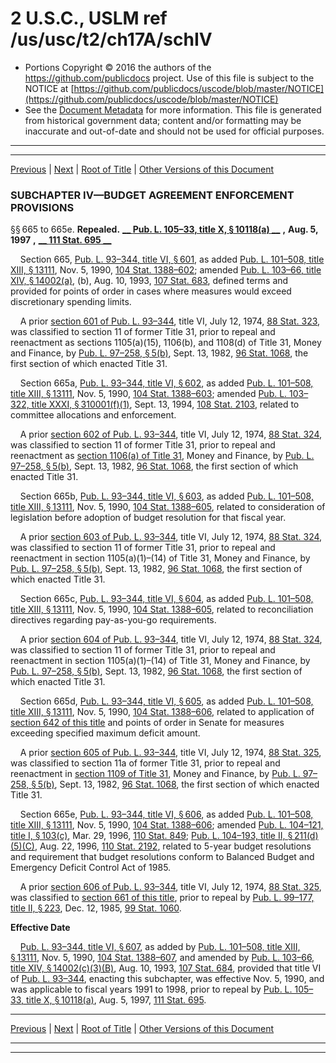 ---
---

# 2 U.S.C., USLM ref /us/usc/t2/ch17A/schIV

* Portions Copyright © 2016 the authors of the https://github.com/publicdocs project.
  Use of this file is subject to the NOTICE at [https://github.com/publicdocs/uscode/blob/master/NOTICE](https://github.com/publicdocs/uscode/blob/master/NOTICE)
* See the [Document Metadata](././../../../../..//README.md) for more information.
  This file is generated from historical government data; content and/or formatting may be inaccurate and out-of-date and should not be used for official purposes.

----------
----------

[Previous](./../../../../..//us/usc/t2/ch17A/schIII/m__us_usc_t2_s661f.md) | [Next](./../../../../..//us/usc/t2/ch17B/m__us_usc_t2_ch17B.md) | [Root of Title](./../../../../../) | [Other Versions of this Document](https://publicdocs.github.io/go/links?ns=uslm&ref=%2Fus%2Fusc%2Ft2%2Fch17A%2FschIV)

### SUBCHAPTER IV—BUDGET AGREEMENT ENFORCEMENT PROVISIONS

§§ 665 to 665e. __Repealed.__  __[__  __Pub. L. 105–33, title X, § 10118(a)__  __][/us/pl/105/33/s10118/a]__  __,__  __Aug. 5, 1997__  __,__  __[__  __111 Stat. 695__  __][/us/stat/111/695]__ 

    Section 665, [Pub. L. 93–344, title VI, § 601][/us/pl/93/344/s601], as added [Pub. L. 101–508, title XIII, § 13111][/us/pl/101/508/s13111], Nov. 5, 1990, [104 Stat. 1388–602][/us/stat/104/1388-602]; amended [Pub. L. 103–66, title XIV, § 14002(a)][/us/pl/103/66/s14002/a], (b), Aug. 10, 1993, [107 Stat. 683][/us/stat/107/683], defined terms and provided for points of order in cases where measures would exceed discretionary spending limits.

    A prior [section 601 of Pub. L. 93–344][/us/pl/93/344/s601], title VI, July 12, 1974, [88 Stat. 323][/us/stat/88/323], was classified to section 11 of former Title 31, prior to repeal and reenactment as sections 1105(a)(15), 1106(b), and 1108(d) of Title 31, Money and Finance, by [Pub. L. 97–258, § 5(b)][/us/pl/97/258/s5/b], Sept. 13, 1982, [96 Stat. 1068][/us/stat/96/1068], the first section of which enacted Title 31.

    Section 665a, [Pub. L. 93–344, title VI, § 602][/us/pl/93/344/s602], as added [Pub. L. 101–508, title XIII, § 13111][/us/pl/101/508/s13111], Nov. 5, 1990, [104 Stat. 1388–603][/us/stat/104/1388-603]; amended [Pub. L. 103–322, title XXXI, § 310001(f)(1)][/us/pl/103/322/s310001/f/1], Sept. 13, 1994, [108 Stat. 2103][/us/stat/108/2103], related to committee allocations and enforcement.

    A prior [section 602 of Pub. L. 93–344][/us/pl/93/344/s602], title VI, July 12, 1974, [88 Stat. 324][/us/stat/88/324], was classified to section 11 of former Title 31, prior to repeal and reenactment as [section 1106(a) of Title 31][/us/usc/t31/s1106/a], Money and Finance, by [Pub. L. 97–258, § 5(b)][/us/pl/97/258/s5/b], Sept. 13, 1982, [96 Stat. 1068][/us/stat/96/1068], the first section of which enacted Title 31.

    Section 665b, [Pub. L. 93–344, title VI, § 603][/us/pl/93/344/s603], as added [Pub. L. 101–508, title XIII, § 13111][/us/pl/101/508/s13111], Nov. 5, 1990, [104 Stat. 1388–605][/us/stat/104/1388-605], related to consideration of legislation before adoption of budget resolution for that fiscal year.

    A prior [section 603 of Pub. L. 93–344][/us/pl/93/344/s603], title VI, July 12, 1974, [88 Stat. 324][/us/stat/88/324], was classified to section 11 of former Title 31, prior to repeal and reenactment in section 1105(a)(1)–(14) of Title 31, Money and Finance, by [Pub. L. 97–258, § 5(b)][/us/pl/97/258/s5/b], Sept. 13, 1982, [96 Stat. 1068][/us/stat/96/1068], the first section of which enacted Title 31.

    Section 665c, [Pub. L. 93–344, title VI, § 604][/us/pl/93/344/s604], as added [Pub. L. 101–508, title XIII, § 13111][/us/pl/101/508/s13111], Nov. 5, 1990, [104 Stat. 1388–605][/us/stat/104/1388-605], related to reconciliation directives regarding pay-as-you-go requirements.

    A prior [section 604 of Pub. L. 93–344][/us/pl/93/344/s604], title VI, July 12, 1974, [88 Stat. 324][/us/stat/88/324], was classified to section 11 of former Title 31, prior to repeal and reenactment in section 1105(a)(1)–(14) of Title 31, Money and Finance, by [Pub. L. 97–258, § 5(b)][/us/pl/97/258/s5/b], Sept. 13, 1982, [96 Stat. 1068][/us/stat/96/1068], the first section of which enacted Title 31.

    Section 665d, [Pub. L. 93–344, title VI, § 605][/us/pl/93/344/s605], as added [Pub. L. 101–508, title XIII, § 13111][/us/pl/101/508/s13111], Nov. 5, 1990, [104 Stat. 1388–606][/us/stat/104/1388-606], related to application of [section 642 of this title][/us/usc/t2/s642] and points of order in Senate for measures exceeding specified maximum deficit amount.

    A prior [section 605 of Pub. L. 93–344][/us/pl/93/344/s605], title VI, July 12, 1974, [88 Stat. 325][/us/stat/88/325], was classified to section 11a of former Title 31, prior to repeal and reenactment in [section 1109 of Title 31][/us/usc/t31/s1109], Money and Finance, by [Pub. L. 97–258, § 5(b)][/us/pl/97/258/s5/b], Sept. 13, 1982, [96 Stat. 1068][/us/stat/96/1068], the first section of which enacted Title 31.

    Section 665e, [Pub. L. 93–344, title VI, § 606][/us/pl/93/344/s606], as added [Pub. L. 101–508, title XIII, § 13111][/us/pl/101/508/s13111], Nov. 5, 1990, [104 Stat. 1388–606][/us/stat/104/1388-606]; amended [Pub. L. 104–121, title I, § 103(c)][/us/pl/104/121/s103/c], Mar. 29, 1996, [110 Stat. 849][/us/stat/110/849]; [Pub. L. 104–193, title II, § 211(d)(5)(C)][/us/pl/104/193/s211/d/5/C], Aug. 22, 1996, [110 Stat. 2192][/us/stat/110/2192], related to 5-year budget resolutions and requirement that budget resolutions conform to Balanced Budget and Emergency Deficit Control Act of 1985.

    A prior [section 606 of Pub. L. 93–344][/us/pl/93/344/s606], title VI, July 12, 1974, [88 Stat. 325][/us/stat/88/325], was classified to [section 661 of this title][/us/usc/t2/s661], prior to repeal by [Pub. L. 99–177, title II, § 223][/us/pl/99/177/s223], Dec. 12, 1985, [99 Stat. 1060][/us/stat/99/1060].

 __Effective Date__ 

    [Pub. L. 93–344, title VI, § 607][/us/pl/93/344/s607], as added by [Pub. L. 101–508, title XIII, § 13111][/us/pl/101/508/s13111], Nov. 5, 1990, [104 Stat. 1388–607][/us/stat/104/1388-607], and amended by [Pub. L. 103–66, title XIV, § 14002(c)(3)(B)][/us/pl/103/66/s14002/c/3/B], Aug. 10, 1993, [107 Stat. 684][/us/stat/107/684], provided that title VI of [Pub. L. 93–344][/us/pl/93/344], enacting this subchapter, was effective Nov. 5, 1990, and was applicable to fiscal years 1991 to 1998, prior to repeal by [Pub. L. 105–33, title X, § 10118(a)][/us/pl/105/33/s10118/a], Aug. 5, 1997, [111 Stat. 695][/us/stat/111/695].

----------

[Previous](./../../../../..//us/usc/t2/ch17A/schIII/m__us_usc_t2_s661f.md) | [Next](./../../../../..//us/usc/t2/ch17B/m__us_usc_t2_ch17B.md) | [Root of Title](./../../../../../) | [Other Versions of this Document](https://publicdocs.github.io/go/links?ns=uslm&ref=%2Fus%2Fusc%2Ft2%2Fch17A%2FschIV)

----------
----------

[/us/pl/105/33/s10118/a]: https://publicdocs.github.io/go/links?ns=uslm&ref=%2Fus%2Fpl%2F105%2F33%2Fs10118%2Fa
[/us/stat/111/695]: https://publicdocs.github.io/go/links?ns=uslm&ref=%2Fus%2Fstat%2F111%2F695
[/us/pl/93/344/s601]: https://publicdocs.github.io/go/links?ns=uslm&ref=%2Fus%2Fpl%2F93%2F344%2Fs601
[/us/pl/101/508/s13111]: https://publicdocs.github.io/go/links?ns=uslm&ref=%2Fus%2Fpl%2F101%2F508%2Fs13111
[/us/stat/104/1388-602]: https://publicdocs.github.io/go/links?ns=uslm&ref=%2Fus%2Fstat%2F104%2F1388-602
[/us/pl/103/66/s14002/a]: https://publicdocs.github.io/go/links?ns=uslm&ref=%2Fus%2Fpl%2F103%2F66%2Fs14002%2Fa
[/us/stat/107/683]: https://publicdocs.github.io/go/links?ns=uslm&ref=%2Fus%2Fstat%2F107%2F683
[/us/pl/93/344/s601]: https://publicdocs.github.io/go/links?ns=uslm&ref=%2Fus%2Fpl%2F93%2F344%2Fs601
[/us/stat/88/323]: https://publicdocs.github.io/go/links?ns=uslm&ref=%2Fus%2Fstat%2F88%2F323
[/us/pl/97/258/s5/b]: https://publicdocs.github.io/go/links?ns=uslm&ref=%2Fus%2Fpl%2F97%2F258%2Fs5%2Fb
[/us/stat/96/1068]: https://publicdocs.github.io/go/links?ns=uslm&ref=%2Fus%2Fstat%2F96%2F1068
[/us/pl/93/344/s602]: https://publicdocs.github.io/go/links?ns=uslm&ref=%2Fus%2Fpl%2F93%2F344%2Fs602
[/us/pl/101/508/s13111]: https://publicdocs.github.io/go/links?ns=uslm&ref=%2Fus%2Fpl%2F101%2F508%2Fs13111
[/us/stat/104/1388-603]: https://publicdocs.github.io/go/links?ns=uslm&ref=%2Fus%2Fstat%2F104%2F1388-603
[/us/pl/103/322/s310001/f/1]: https://publicdocs.github.io/go/links?ns=uslm&ref=%2Fus%2Fpl%2F103%2F322%2Fs310001%2Ff%2F1
[/us/stat/108/2103]: https://publicdocs.github.io/go/links?ns=uslm&ref=%2Fus%2Fstat%2F108%2F2103
[/us/pl/93/344/s602]: https://publicdocs.github.io/go/links?ns=uslm&ref=%2Fus%2Fpl%2F93%2F344%2Fs602
[/us/stat/88/324]: https://publicdocs.github.io/go/links?ns=uslm&ref=%2Fus%2Fstat%2F88%2F324
[/us/usc/t31/s1106/a]: https://publicdocs.github.io/go/links?ns=uslm&ref=%2Fus%2Fusc%2Ft31%2Fs1106%2Fa
[/us/pl/97/258/s5/b]: https://publicdocs.github.io/go/links?ns=uslm&ref=%2Fus%2Fpl%2F97%2F258%2Fs5%2Fb
[/us/stat/96/1068]: https://publicdocs.github.io/go/links?ns=uslm&ref=%2Fus%2Fstat%2F96%2F1068
[/us/pl/93/344/s603]: https://publicdocs.github.io/go/links?ns=uslm&ref=%2Fus%2Fpl%2F93%2F344%2Fs603
[/us/pl/101/508/s13111]: https://publicdocs.github.io/go/links?ns=uslm&ref=%2Fus%2Fpl%2F101%2F508%2Fs13111
[/us/stat/104/1388-605]: https://publicdocs.github.io/go/links?ns=uslm&ref=%2Fus%2Fstat%2F104%2F1388-605
[/us/pl/93/344/s603]: https://publicdocs.github.io/go/links?ns=uslm&ref=%2Fus%2Fpl%2F93%2F344%2Fs603
[/us/stat/88/324]: https://publicdocs.github.io/go/links?ns=uslm&ref=%2Fus%2Fstat%2F88%2F324
[/us/pl/97/258/s5/b]: https://publicdocs.github.io/go/links?ns=uslm&ref=%2Fus%2Fpl%2F97%2F258%2Fs5%2Fb
[/us/stat/96/1068]: https://publicdocs.github.io/go/links?ns=uslm&ref=%2Fus%2Fstat%2F96%2F1068
[/us/pl/93/344/s604]: https://publicdocs.github.io/go/links?ns=uslm&ref=%2Fus%2Fpl%2F93%2F344%2Fs604
[/us/pl/101/508/s13111]: https://publicdocs.github.io/go/links?ns=uslm&ref=%2Fus%2Fpl%2F101%2F508%2Fs13111
[/us/stat/104/1388-605]: https://publicdocs.github.io/go/links?ns=uslm&ref=%2Fus%2Fstat%2F104%2F1388-605
[/us/pl/93/344/s604]: https://publicdocs.github.io/go/links?ns=uslm&ref=%2Fus%2Fpl%2F93%2F344%2Fs604
[/us/stat/88/324]: https://publicdocs.github.io/go/links?ns=uslm&ref=%2Fus%2Fstat%2F88%2F324
[/us/pl/97/258/s5/b]: https://publicdocs.github.io/go/links?ns=uslm&ref=%2Fus%2Fpl%2F97%2F258%2Fs5%2Fb
[/us/stat/96/1068]: https://publicdocs.github.io/go/links?ns=uslm&ref=%2Fus%2Fstat%2F96%2F1068
[/us/pl/93/344/s605]: https://publicdocs.github.io/go/links?ns=uslm&ref=%2Fus%2Fpl%2F93%2F344%2Fs605
[/us/pl/101/508/s13111]: https://publicdocs.github.io/go/links?ns=uslm&ref=%2Fus%2Fpl%2F101%2F508%2Fs13111
[/us/stat/104/1388-606]: https://publicdocs.github.io/go/links?ns=uslm&ref=%2Fus%2Fstat%2F104%2F1388-606
[/us/usc/t2/s642]: https://publicdocs.github.io/go/links?ns=uslm&ref=%2Fus%2Fusc%2Ft2%2Fs642
[/us/pl/93/344/s605]: https://publicdocs.github.io/go/links?ns=uslm&ref=%2Fus%2Fpl%2F93%2F344%2Fs605
[/us/stat/88/325]: https://publicdocs.github.io/go/links?ns=uslm&ref=%2Fus%2Fstat%2F88%2F325
[/us/usc/t31/s1109]: https://publicdocs.github.io/go/links?ns=uslm&ref=%2Fus%2Fusc%2Ft31%2Fs1109
[/us/pl/97/258/s5/b]: https://publicdocs.github.io/go/links?ns=uslm&ref=%2Fus%2Fpl%2F97%2F258%2Fs5%2Fb
[/us/stat/96/1068]: https://publicdocs.github.io/go/links?ns=uslm&ref=%2Fus%2Fstat%2F96%2F1068
[/us/pl/93/344/s606]: https://publicdocs.github.io/go/links?ns=uslm&ref=%2Fus%2Fpl%2F93%2F344%2Fs606
[/us/pl/101/508/s13111]: https://publicdocs.github.io/go/links?ns=uslm&ref=%2Fus%2Fpl%2F101%2F508%2Fs13111
[/us/stat/104/1388-606]: https://publicdocs.github.io/go/links?ns=uslm&ref=%2Fus%2Fstat%2F104%2F1388-606
[/us/pl/104/121/s103/c]: https://publicdocs.github.io/go/links?ns=uslm&ref=%2Fus%2Fpl%2F104%2F121%2Fs103%2Fc
[/us/stat/110/849]: https://publicdocs.github.io/go/links?ns=uslm&ref=%2Fus%2Fstat%2F110%2F849
[/us/pl/104/193/s211/d/5/C]: https://publicdocs.github.io/go/links?ns=uslm&ref=%2Fus%2Fpl%2F104%2F193%2Fs211%2Fd%2F5%2FC
[/us/stat/110/2192]: https://publicdocs.github.io/go/links?ns=uslm&ref=%2Fus%2Fstat%2F110%2F2192
[/us/pl/93/344/s606]: https://publicdocs.github.io/go/links?ns=uslm&ref=%2Fus%2Fpl%2F93%2F344%2Fs606
[/us/stat/88/325]: https://publicdocs.github.io/go/links?ns=uslm&ref=%2Fus%2Fstat%2F88%2F325
[/us/usc/t2/s661]: https://publicdocs.github.io/go/links?ns=uslm&ref=%2Fus%2Fusc%2Ft2%2Fs661
[/us/pl/99/177/s223]: https://publicdocs.github.io/go/links?ns=uslm&ref=%2Fus%2Fpl%2F99%2F177%2Fs223
[/us/stat/99/1060]: https://publicdocs.github.io/go/links?ns=uslm&ref=%2Fus%2Fstat%2F99%2F1060
[/us/pl/93/344/s607]: https://publicdocs.github.io/go/links?ns=uslm&ref=%2Fus%2Fpl%2F93%2F344%2Fs607
[/us/pl/101/508/s13111]: https://publicdocs.github.io/go/links?ns=uslm&ref=%2Fus%2Fpl%2F101%2F508%2Fs13111
[/us/stat/104/1388-607]: https://publicdocs.github.io/go/links?ns=uslm&ref=%2Fus%2Fstat%2F104%2F1388-607
[/us/pl/103/66/s14002/c/3/B]: https://publicdocs.github.io/go/links?ns=uslm&ref=%2Fus%2Fpl%2F103%2F66%2Fs14002%2Fc%2F3%2FB
[/us/stat/107/684]: https://publicdocs.github.io/go/links?ns=uslm&ref=%2Fus%2Fstat%2F107%2F684
[/us/pl/93/344]: https://publicdocs.github.io/go/links?ns=uslm&ref=%2Fus%2Fpl%2F93%2F344
[/us/pl/105/33/s10118/a]: https://publicdocs.github.io/go/links?ns=uslm&ref=%2Fus%2Fpl%2F105%2F33%2Fs10118%2Fa
[/us/stat/111/695]: https://publicdocs.github.io/go/links?ns=uslm&ref=%2Fus%2Fstat%2F111%2F695


